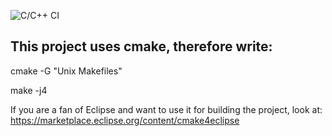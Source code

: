 ![C/C++ CI](https://github.com/payano/mMesh/workflows/C/C++%20CI/badge.svg)

## This project uses cmake, therefore write:

cmake -G "Unix Makefiles"

make -j4

If you are a fan of Eclipse and want to use it for building the project, look at: https://marketplace.eclipse.org/content/cmake4eclipse
